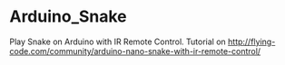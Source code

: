 # Arduino_Snake
Play Snake on Arduino with IR Remote Control.
Tutorial on http://flying-code.com/community/arduino-nano-snake-with-ir-remote-control/
